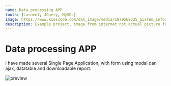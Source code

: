 ```yaml
---
name: Data processing APP
tools: [Laravel, JQuery, MySQL]
image: https://www.kioscode.com/dah_image/media/1879568525_Sistem_Informasi_Pendataan_Penduduk_Berbasis_Web_Dengan_PHP.png
description: Example project, image from internet not actual picture from my app!
---
```


# Data processing APP

I have made several Single Page Application, with form using modal dan ajax, datatable and downloadable report.

![preview](https://www.kioscode.com/dah_image/media/1879568525_Sistem_Informasi_Pendataan_Penduduk_Berbasis_Web_Dengan_PHP.png)